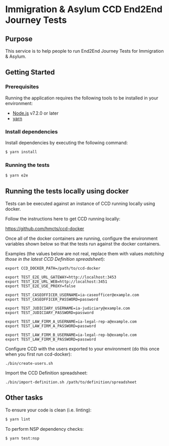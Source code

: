 # Immigration & Asylum CCD End2End Journey Tests


## Purpose

This service is to help people to run End2End Journey Tests for Immigration & Asylum.


## Getting Started

### Prerequisites

Running the application requires the following tools to be installed in your environment:

  * [Node.js](https://nodejs.org/) v7.2.0 or later
  * [yarn](https://yarnpkg.com/)

### Install dependencies

Install dependencies by executing the following command:

 ```bash
$ yarn install
 ```

### Running the tests

 ```bash
$ yarn e2e
 ```

## Running the tests locally using docker

Tests can be executed against an instance of CCD running locally using docker.

Follow the instructions here to get CCD running locally:

https://github.com/hmcts/ccd-docker

Once all of the docker containers are running, configure the environment variables shown below so that the tests run against the docker containers.

Examples (the values below are not real, replace them with values *matching those in the latest CCD Definition spreadsheet*):

```
export CCD_DOCKER_PATH=/path/to/ccd-docker

export TEST_E2E_URL_GATEWAY=http://localhost:3453
export TEST_E2E_URL_WEB=http://localhost:3451
export TEST_E2E_USE_PROXY=false

export TEST_CASEOFFICER_USERNAME=ia-caseofficer@example.com
export TEST_CASEOFFICER_PASSWORD=password

export TEST_JUDICIARY_USERNAME=ia-judiciary@example.com
export TEST_JUDICIARY_PASSWORD=password

export TEST_LAW_FIRM_A_USERNAME=ia-legal-rep-a@example.com
export TEST_LAW_FIRM_A_PASSWORD=password

export TEST_LAW_FIRM_B_USERNAME=ia-legal-rep-b@example.com
export TEST_LAW_FIRM_B_PASSWORD=password
```

Configure CCD with the users exported to your environment (do this once when you first run ccd-docker):

```./bin/create-users.sh```

Import the CCD Definition spreadsheet:

```./bin/import-definition.sh /path/to/definition/spreadsheet```

## Other tasks

To ensure your code is clean (i.e. linting):

 ```bash
$ yarn lint
 ```

To perform NSP dependency checks:

 ```bash
$ yarn test:nsp
 ```
